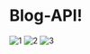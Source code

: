 # Blog-API!

![1](https://user-images.githubusercontent.com/67208794/179403591-05bd226c-1cd4-4dc9-85c9-2c286e78c48b.png)
![2](https://user-images.githubusercontent.com/67208794/179403592-ac8e3910-eea8-4d8f-b643-5c94c6a1a125.png)
![3](https://user-images.githubusercontent.com/67208794/179403594-905ab851-2e40-44e1-ab70-41c522a96e02.png)
